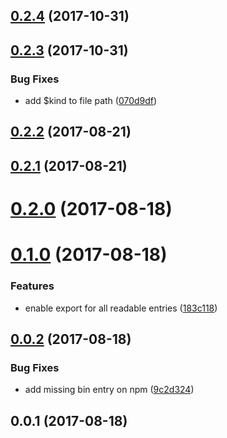 <a name="0.2.4"></a>
## [0.2.4](https://github.com/cheminfo/rest-on-couch-export/compare/v0.2.3...v0.2.4) (2017-10-31)



<a name="0.2.3"></a>
## [0.2.3](https://github.com/cheminfo/rest-on-couch-export/compare/v0.2.2...v0.2.3) (2017-10-31)


### Bug Fixes

* add $kind to file path ([070d9df](https://github.com/cheminfo/rest-on-couch-export/commit/070d9df))



<a name="0.2.2"></a>
## [0.2.2](https://github.com/cheminfo/rest-on-couch-export/compare/v0.2.1...v0.2.2) (2017-08-21)



<a name="0.2.1"></a>
## [0.2.1](https://github.com/cheminfo/rest-on-couch-export/compare/v0.2.0...v0.2.1) (2017-08-21)



<a name="0.2.0"></a>
# [0.2.0](https://github.com/cheminfo/rest-on-couch-export/compare/v0.1.0...v0.2.0) (2017-08-18)



<a name="0.1.0"></a>
# [0.1.0](https://github.com/cheminfo/rest-on-couch-export/compare/v0.0.2...v0.1.0) (2017-08-18)


### Features

* enable export for all readable entries ([183c118](https://github.com/cheminfo/rest-on-couch-export/commit/183c118))



<a name="0.0.2"></a>
## [0.0.2](https://github.com/cheminfo/rest-on-couch-export/compare/v0.0.1...v0.0.2) (2017-08-18)


### Bug Fixes

* add missing bin entry on npm ([9c2d324](https://github.com/cheminfo/rest-on-couch-export/commit/9c2d324))



<a name="0.0.1"></a>
## 0.0.1 (2017-08-18)



